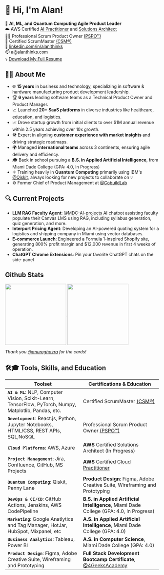 # 👋 Hi, I'm Alan!

🤖 **AI, ML, and Quantum Computing Agile Product Leader**  
☁️ AWS Certified [AI Practitioner](https://www.credly.com/badges/80ec03b1-55c1-44fd-9002-e2a6eec75bd9) and [Solutions Architect](https://www.credly.com/badges/4500beb6-72e5-46b7-830d-368fa18b850d)<br>
👷‍♂️ Professional Scrum Product Owner [(PSPO™)](https://www.credly.com/badges/f4ea6a0e-9a12-4b68-b262-45ea07ef7706/public_url) <br>
🚧 Certified ScrumMaster [(CSM®)](https://bcert.me/sfsuyyyrq) <br>
💼 [linkedin.com/in/alanlthinks](https://linkedin.com/in/alanthinks) <br>
📫 [a@alanthinks.com](mailto:a@alanthinks.com) <br>
⤵️ [Download My Full Resume](http://bit.ly/alan-guevara-product-manager)

## 👨‍💻 **About Me**
- 🌐 **15 years** in business and technology, specializing in software & hardware manufacturing product development leadership.
- 🏆 **6 years** leading software teams as a Technical Product Owner and Product Manager.
- 📈 Launched **20+ SaaS platforms** in diverse industries like healthcare, education, and logistics.
- 📈 Drove startup growth from initial clients to over $1M annual revenue within 2.5 years achieving over 10x growth.
- 🛠️ Expert in aligning **customer experience with market insights** and driving strategic roadmaps.
- 🌍 Managed **international teams** across 3 continents, ensuring agile delivery and efficiency.
- 🎓 Back in school pursuing a **B.S. in Applied Artificial Intelligence**, from Miami Dade College (GPA: 4.0, In Progress)
- ⚛️ Training heavily in **Quantum Computing** primarily using IBM's [@Qiskit](https://github.com/qiskit), always looking for new projects to collaborate on 💡
- ⚙️ Former Chief of Product Management at [@CobuildLab](https://github.com/cobuildlab)  

## 🔍 **Current Projects**
- **LLM RAG Faculty Agent**: [@MDC-AI-projects](https://github.com/MDC-Ai-Projects) AI chatbot assisting faculty populate their Canvas LMS using RAG, including syllabus generation, quiz generation, and more.
- **Interport Pricing Agent**: Developing an AI-powered quoting system for a logistics and shipping company in Miami using vector databases.
- **E-commerce Launch**: Engineered a Formula 1-inspired Shopify site, generating 800% profit margin and $12,000 revenue in first 4 weeks of operation.
- **ChatGPT Chrome Extensions**: Pin your favorite ChatGPT chats on the side-panel

## Github Stats
<a href="https://github.com/alanthinks">
  <img height=200 align="center" src="https://github-readme-stats-six-mu-45.vercel.app/api?username=alanthinks&hide_rank=true&rank_icon=github&hide=stars,contribs&show=prs_merged&hide_title=true&include_all_commits=true&layout=compact&card_width=300&theme=transparent"/>
</a>
<a href="https://github.com/alanthinks/">
  <img height=200 align="center" src="https://github-readme-stats-six-mu-45.vercel.app/api/top-langs/?username=alanthinks&include_all_commits&theme=transparent&layout=compact&hide_title=true&card_width=300""/>
</a><br>

*Thank you [@anuraghazra](https://github.com/anuraghazra) for the cards!*

## 🛠️🎓 Tools, Skills, and Education
| **Toolset** | **Certifications & Education** |
| --- | --- |
| **`AI & ML`**: NLP, Computer Vision, Scikit-Learn, TensorFlow, PyTorch, Numpy, Matplotlib, Pandas, etc. | Certified ScrumMaster [(CSM®)](https://bcert.me/sfsuyyyrq) |
| **`Development`**: React.js, Python, Jupyter Notebooks, HTML/CSS, REST APIs, SQL,NoSQL | Professional Scrum Product Owner [(PSPO™)](https://www.credly.com/badges/f4ea6a0e-9a12-4b68-b262-45ea07ef7706/public_url) |
| **`Cloud Platforms`**: AWS, Azure | **AWS** Certified Solutions Architect (In Progress) | **AWS** Certified [AI Practitioner](https://www.credly.com/badges/80ec03b1-55c1-44fd-9002-e2a6eec75bd9) + [Early Adopter Badge](https://www.credly.com/badges/0ff3f855-7962-4638-880a-ccd0d2e75250) |
| **`Project Management`**: Jira, Confluence, GitHub, MS Projects | **AWS** Certified [Cloud Practitioner](https://www.credly.com/badges/4500beb6-72e5-46b7-830d-368fa18b850d) |
| **`Quantum Computing`**: Qiskit, Penny Lane | **Product Design**: Figma, Adobe Creative Suite, Wireframing and Prototyping 
| **`DevOps & CI/CD`**: GitHub Actions, Jenskins, AWS CodePipeline | **B.S. in Applied Artificial Intelligence**, Miami Dade College (GPA: 4.0, In Progress) |
| **`Marketing`**: Google Anatlytics and Tag Manager, HotJar, HubSpot, Mixpanel, etc | **A.S. in Applied Artificial Intelligence**, Miami Dade College (GPA: 4.0) |
| **`Business Analytics`**: Tableau, Power BI | **A.S. in Computer Science**, Miami Dade College (GPA: 4.0) |
| **`Product Design`**: Figma, Adobe Creative Suite, Wireframing and Prototyping | **Full Stack Development Bootcamp Certificate**, [@4GeeksAcademy](https://github.com/4geeksacademy/)


<!--
**AlanThinks/alanthinks** is a ✨ _special_ ✨ repository because its `README.md` (this file) appears on your GitHub profile.

Here are some ideas to get you started:

- 🔭 I’m currently working on ...
- 🌱 I’m currently learning ...
- 👯 I’m looking to collaborate on ...
- 🤔 I’m looking for help with ...
- 💬 Ask me about ...
- 📫 How to reach me: ...
- 😄 Pronouns: ...
- ⚡ Fun fact: ...
-->
